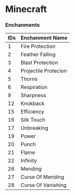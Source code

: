 # Minecraft


### Enchanments

|IDs|Enchanment Name|
|---|---------------|
|1| Fire Protection|
|2| Feather Falling|
|3| Blast Protection|
|4| Projectile Protecion|
|5| Thorns|
|6| Respiration|
|9| Sharpness|
|12| Knokback|
|15| Efficiency|
|16| Silk Touch|
|17| Unbreaking|
|19| Power|
|20| Punch|
|21| Flame|
|22| Infinity|
|26| Mending|
|27| Curse Of Mending|
|28| Curse Of Vanishing|
